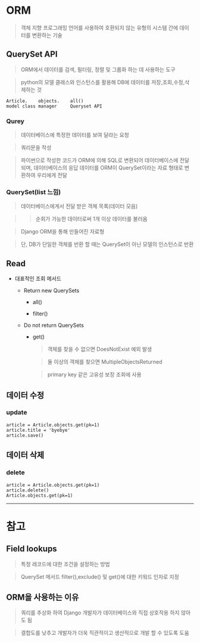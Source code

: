 # ORM

> 객체 지향 프로그래밍 언어를 사용하여 호환되지 않는 유형의 시스템 간에 데이터를 변환하는 기술

## QuerySet API

> ORM에서 데이터를 검색, 필터링, 정렬 및 그룹화 하는 데 사용하는 도구

> python의 모델 클래스와 인스턴스를 활용해 DB에 데이터를 저장,조회,수정,삭제하는 것

```
Article.    objects.    all()
model class manager     Queryset API
```

### Qurey

> 데이터베이스에 특정한 데이터를 보여 달라는 요청

> 쿼리문을 작성

> 파이썬으로 작성한 코드가 ORM에 의해 SQL로 변환되어 데이터베이스에 전달되며, 데이터베이스의 응답 데이터를 ORM이 QuerySet이라는 자료 형태로 변환하여 우리에게 전달

### QuerySet(list 느낌)

> 데이터베이스에게서 전달 받은 객체 목록(데이터 모음)

>> 순회가 가능한 데이터로써 1개 이상 데이터를 불러옴

> Django ORM을 통해 만들어진 자료형

> 단, DB가 단일한 객체를 반환 할 때는 QuerySet이 아닌 모델의 인스턴스로 반환

## Read

- 대표적인 조회 메서드

    - Return new QuerySets
        
        - all()

        - filter()

    - Do not return QuerySets

        - get()

            > 객체를 찾을 수 없으면 DoesNotExist 예외 발생

            > 둘 이상의 객체를 찾으면 MultipleObjectsReturned

            > primary key 같은 고유성 보장 조회에 사용

## 데이터 수정

### update

```
article = Article.objects.get(pk=1)
article.title = 'byebye'
article.save()
```

## 데이터 삭제

### delete

```
article = Article.objects.get(pk=1)
article.delete()
Article.objects.get(pk=1)
```

---

# 참고

## Field lookups

> 특정 레코드에 대한 조건을 설정하는 방법

> QuerySet 메서드 filter(),exclude() 및 get()에 대한 키워드 인자로 지정

## ORM을 사용하는 이유

> 쿼리를 추상화 하여 Django 개발자가 데이터베이스와 직접 상호작용 하지 않아도 됨

> 결합도를 낮추고 개발자가 더욱 직관적이고 생산적으로 개발 할 수 있도록 도움

